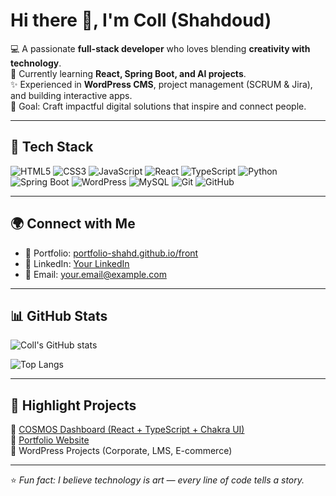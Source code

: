 # Hi there 👋, I'm Coll (Shahdoud)

💻 A passionate **full-stack developer** who loves blending **creativity with technology**.  
🌱 Currently learning **React, Spring Boot, and AI projects**.  
✨ Experienced in **WordPress CMS**, project management (SCRUM & Jira), and building interactive apps.  
🎯 Goal: Craft impactful digital solutions that inspire and connect people.  

---

## 🚀 Tech Stack
![HTML5](https://img.shields.io/badge/-HTML5-E34F26?logo=html5&logoColor=white&style=flat)
![CSS3](https://img.shields.io/badge/-CSS3-1572B6?logo=css3&logoColor=white&style=flat)
![JavaScript](https://img.shields.io/badge/-JavaScript-F7DF1E?logo=javascript&logoColor=black&style=flat)
![React](https://img.shields.io/badge/-React-61DAFB?logo=react&logoColor=black&style=flat)
![TypeScript](https://img.shields.io/badge/-TypeScript-3178C6?logo=typescript&logoColor=white&style=flat)
![Python](https://img.shields.io/badge/-Python-3776AB?logo=python&logoColor=white&style=flat)
![Spring Boot](https://img.shields.io/badge/-Spring%20Boot-6DB33F?logo=springboot&logoColor=white&style=flat)
![WordPress](https://img.shields.io/badge/-WordPress-21759B?logo=wordpress&logoColor=white&style=flat)
![MySQL](https://img.shields.io/badge/-MySQL-4479A1?logo=mysql&logoColor=white&style=flat)
![Git](https://img.shields.io/badge/-Git-F05032?logo=git&logoColor=white&style=flat)
![GitHub](https://img.shields.io/badge/-GitHub-181717?logo=github&logoColor=white&style=flat)

---

## 🌍 Connect with Me
- 📂 Portfolio: [portfolio-shahd.github.io/front](https://portfolio-shahd.github.io/front)  
- 💼 LinkedIn: [Your LinkedIn](https://www.linkedin.com)  
- 📧 Email: your.email@example.com  

---

## 📊 GitHub Stats
![Coll's GitHub stats](https://github-readme-stats.vercel.app/api?username=Shahdoud&show_icons=true&theme=tokyonight)  

![Top Langs](https://github-readme-stats.vercel.app/api/top-langs/?username=Shahdoud&layout=compact&theme=tokyonight)

---

## 🎯 Highlight Projects
🔹 [COSMOS Dashboard (React + TypeScript + Chakra UI)](https://github.com/COSMOSdelivery/dashboard)  
🔹 [Portfolio Website](https://portfolio-shahd.github.io/front)  
🔹 WordPress Projects (Corporate, LMS, E-commerce)  

---

⭐️ *Fun fact: I believe technology is art — every line of code tells a story.*  
